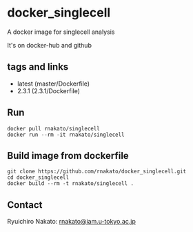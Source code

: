 # docker_singlecell
A docker image for singlecell analysis

It's on docker-hub and github

## tags and links
- latest (master/Dockerfile)
- 2.3.1 (2.3.1/Dockerfile)

## Run
    docker pull rnakato/singlecell
    docker run --rm -it rnakato/singlecell

## Build image from dockerfile

    git clone https://github.com/rnakato/docker_singlecell.git
    cd docker_singlecell
    docker build --rm -t rnakato/singlecell .

## Contact 

Ryuichiro Nakato: rnakato@iam.u-tokyo.ac.jp
